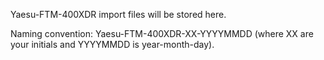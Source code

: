Yaesu-FTM-400XDR import files will be stored here.

Naming convention: Yaesu-FTM-400XDR-XX-YYYYMMDD (where XX are your initials and YYYYMMDD is year-month-day).
